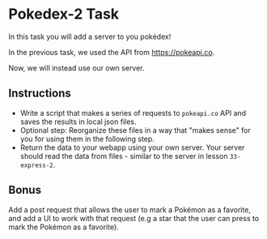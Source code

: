 # Pokedex-2 Task

In this task you will add a server to you pokédex!

In the previous task, we used the API from https://pokeapi.co.

Now, we will instead use our own server.

## Instructions

* Write a script that makes a series of requests to `pokeapi.co` API and saves the results in local json files.
* Optional step: Reorganize these files in a way that "makes sense" for you for using them in the following step.
* Return the data to your webapp using your own server. Your server should read the data from files - similar to the server in lesson `33-express-2`.

## Bonus

Add a post request that allows the user to mark a Pokémon as a favorite, and add a UI to work with that request (e.g a star that the user can press to mark the Pokémon as a favorite).
